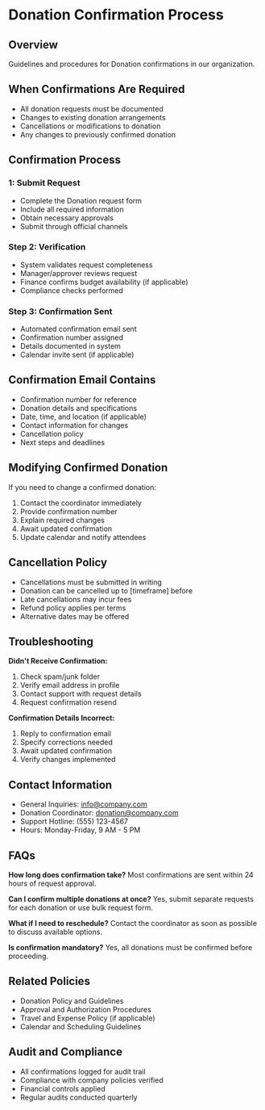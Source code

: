 # Donation Confirmation Process

## Overview
Guidelines and procedures for Donation confirmations in our organization.

## When Confirmations Are Required
- All donation requests must be documented
- Changes to existing donation arrangements
- Cancellations or modifications to donation
- Any changes to previously confirmed donation

## Confirmation Process

###  1: Submit Request
- Complete the Donation request form
- Include all required information
- Obtain necessary approvals
- Submit through official channels

### Step 2: Verification
- System validates request completeness
- Manager/approver reviews request
- Finance confirms budget availability (if applicable)
- Compliance checks performed

### Step 3: Confirmation Sent
- Automated confirmation email sent
- Confirmation number assigned
- Details documented in system
- Calendar invite sent (if applicable)

## Confirmation Email Contains
- Confirmation number for reference
- Donation details and specifications
- Date, time, and location (if applicable)
- Contact information for changes
- Cancellation policy
- Next steps and deadlines

## Modifying Confirmed Donation
If you need to change a confirmed donation:
1. Contact the coordinator immediately
2. Provide confirmation number
3. Explain required changes
4. Await updated confirmation
5. Update calendar and notify attendees

## Cancellation Policy
- Cancellations must be submitted in writing
- Donation can be cancelled up to [timeframe] before
- Late cancellations may incur fees
- Refund policy applies per terms
- Alternative dates may be offered

## Troubleshooting

**Didn't Receive Confirmation:**
1. Check spam/junk folder
2. Verify email address in profile
3. Contact support with request details
4. Request confirmation resend

**Confirmation Details Incorrect:**
1. Reply to confirmation email
2. Specify corrections needed
3. Await updated confirmation
4. Verify changes implemented

## Contact Information
- General Inquiries: info@company.com
- Donation Coordinator: donation@company.com
- Support Hotline: (555) 123-4567
- Hours: Monday-Friday, 9 AM - 5 PM

## FAQs

**How long does confirmation take?**
Most confirmations are sent within 24 hours of request approval.

**Can I confirm multiple donations at once?**
Yes, submit separate requests for each donation or use bulk request form.

**What if I need to reschedule?**
Contact the coordinator as soon as possible to discuss available options.

**Is confirmation mandatory?**
Yes, all donations must be confirmed before proceeding.

## Related Policies
- Donation Policy and Guidelines
- Approval and Authorization Procedures
- Travel and Expense Policy (if applicable)
- Calendar and Scheduling Guidelines

## Audit and Compliance
- All confirmations logged for audit trail
- Compliance with company policies verified
- Financial controls applied
- Regular audits conducted quarterly

